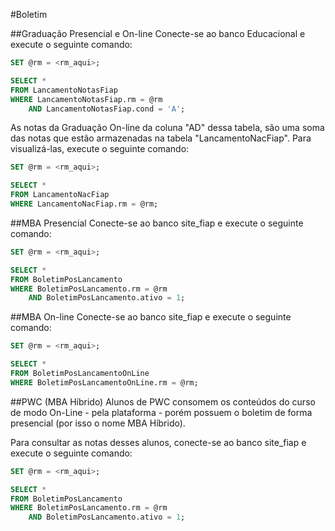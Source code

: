#Boletim

##Graduação Presencial e On-line
Conecte-se ao banco Educacional e execute o seguinte comando:

```sql
SET @rm = <rm_aqui>;

SELECT *
FROM LancamentoNotasFiap
WHERE LancamentoNotasFiap.rm = @rm
	AND LancamentoNotasFiap.cond = 'A';
```

As notas da Graduação On-line da coluna "AD" dessa tabela, são uma soma das notas que estão armazenadas
na tabela "LancamentoNacFiap". Para visualizá-las, execute o seguinte comando:

```sql
SET @rm = <rm_aqui>;

SELECT *
FROM LancamentoNacFiap
WHERE LancamentoNacFiap.rm = @rm;
```

##MBA Presencial
Conecte-se ao banco site_fiap e execute o seguinte comando:

```sql
SET @rm = <rm_aqui>;

SELECT *
FROM BoletimPosLancamento
WHERE BoletimPosLancamento.rm = @rm
	AND BoletimPosLancamento.ativo = 1;
```

##MBA On-line
Conecte-se ao banco site_fiap e execute o seguinte comando:

```sql
SET @rm = <rm_aqui>;

SELECT *
FROM BoletimPosLancamentoOnLine
WHERE BoletimPosLancamentoOnLine.rm = @rm;
```

##PWC (MBA Híbrido)
Alunos de PWC consomem os conteúdos do curso de modo On-Line - pela plataforma -
porém possuem o boletim de forma presencial (por isso o nome MBA Híbrido).

Para consultar as notas desses alunos, conecte-se ao banco site_fiap e execute
o seguinte comando:

```sql
SET @rm = <rm_aqui>;

SELECT *
FROM BoletimPosLancamento
WHERE BoletimPosLancamento.rm = @rm
	AND BoletimPosLancamento.ativo = 1;
```